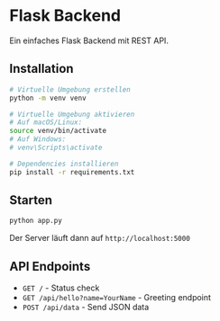 # Flask Backend

Ein einfaches Flask Backend mit REST API.

## Installation

```bash
# Virtuelle Umgebung erstellen
python -m venv venv

# Virtuelle Umgebung aktivieren
# Auf macOS/Linux:
source venv/bin/activate
# Auf Windows:
# venv\Scripts\activate

# Dependencies installieren
pip install -r requirements.txt
```

## Starten

```bash
python app.py
```

Der Server läuft dann auf `http://localhost:5000`

## API Endpoints

- `GET /` - Status check
- `GET /api/hello?name=YourName` - Greeting endpoint
- `POST /api/data` - Send JSON data
